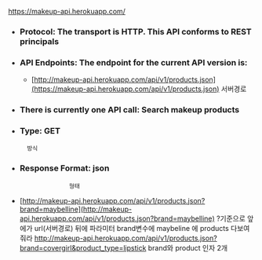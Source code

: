 https://makeup-api.herokuapp.com/

- ### Protocol: The transport is HTTP. This API conforms to REST principals
    
- ### API Endpoints: The endpoint for the current API version is:
    
    - [http://makeup-api.herokuapp.com/api/v1/products.json](https://makeup-api.herokuapp.com/api/v1/products.json) 서버경로
- ### There is currently one API call: Search makeup products
    
- ### Type: GET 
		방식
    
- ### Response Format: json  
					형태

- [http://makeup-api.herokuapp.com/api/v1/products.json?brand=maybelline](http://makeup-api.herokuapp.com/api/v1/products.json?brand=maybelline)
	?기준으로 앞에가 url(서버경로) 뒤에 파라미터
	brand변수에  maybeline 에 products 다보여줘라
	http://makeup-api.herokuapp.com/api/v1/products.json?brand=covergirl&product_type=lipstick
	brand와 product 인자 2개